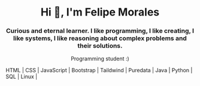 <h1 align="center">Hi 👋, I'm Felipe Morales</h1>
<h3 align="center">Curious and eternal learner. I like programming, I like creating, I like systems, I like reasoning about complex problems and their solutions.</h3>

<p align="center">Programming student :)</p>

HTML | CSS | JavaScript | Bootstrap | Taildwind | Puredata | Java | Python | SQL | Linux | 
